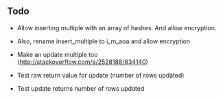 Todo
----

* Allow inserting multiple with an array of hashes. And allow encryption.

* Also, rename insert_multiple to i_m_aoa and allow encryption

* Make an update multiple too (http://stackoverflow.com/a/2528188/834140)

* Test raw return value for update (number of rows updated)

* Test update returns number of rows updated

